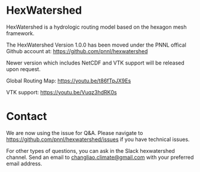 # HexWatershed

HexWatershed is a hydrologic routing model based on the hexagon mesh framework.

The HexWatershed Version 1.0.0 has been moved under the PNNL offical Github account at:
https://github.com/pnnl/hexwatershed

Newer version which includes NetCDF and VTK support will be released upon request.

Global Routing Map:
https://youtu.be/t86fTpJX9Es

VTK support:
https://youtu.be/Vuqz3hdRK0s



# Contact
We are now using the issue for Q&A. Please navigate to https://github.com/pnnl/hexwatershed/issues if you have technical issues.

For other types of questions, you can ask in the Slack hexwatershed channel. Send an email to changliao.climate@gmail.com with your preferred email address.


